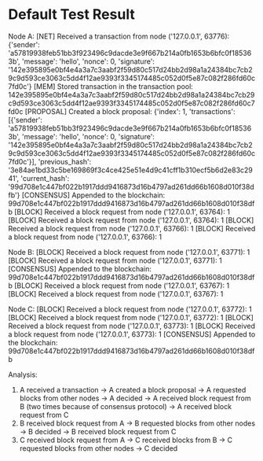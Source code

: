 # Default Test Result
Node A:
[NET] Received a transaction from node ('127.0.0.1', 63776): {'sender': 'a57819938feb51bb3f923496c9dacde3e9f667b214a0fb1653b6bfc0f185363b', 'message': 'hello', 'nonce': 0, 'signature': '142e395895e0bf4e4a3a7c3aabf2f59d80c517d24bb2d98a1a24384bc7cb29c9d593ce3063c5dd4f12ae9393f3345174485c052d0f5e87c082f286fd60c7fd0c'}
[MEM] Stored transaction in the transaction pool: 142e395895e0bf4e4a3a7c3aabf2f59d80c517d24bb2d98a1a24384bc7cb29c9d593ce3063c5dd4f12ae9393f3345174485c052d0f5e87c082f286fd60c7fd0c
[PROPOSAL] Created a block proposal: {'index': 1, 'transactions': [{'sender': 'a57819938feb51bb3f923496c9dacde3e9f667b214a0fb1653b6bfc0f185363b', 'message': 'hello', 'nonce': 0, 'signature': '142e395895e0bf4e4a3a7c3aabf2f59d80c517d24bb2d98a1a24384bc7cb29c9d593ce3063c5dd4f12ae9393f3345174485c052d0f5e87c082f286fd60c7fd0c'}], 'previous_hash': '3e84ae1bd33c5be169869f3c4ce425e51e4d9c41cff1b310ecf5b6d2e83c2941', 'current_hash': '99d708e1c447bf022b1917ddd9416873d16b4797ad261dd66b1608d010f38dfb'}
[CONSENSUS] Appended to the blockchain: 99d708e1c447bf022b1917ddd9416873d16b4797ad261dd66b1608d010f38dfb
[BLOCK] Received a block request from node ('127.0.0.1', 63764): 1
[BLOCK] Received a block request from node ('127.0.0.1', 63764): 1
[BLOCK] Received a block request from node ('127.0.0.1', 63766): 1
[BLOCK] Received a block request from node ('127.0.0.1', 63766): 1

Node B:
[BLOCK] Received a block request from node ('127.0.0.1', 63771): 1
[BLOCK] Received a block request from node ('127.0.0.1', 63771): 1
[CONSENSUS] Appended to the blockchain: 99d708e1c447bf022b1917ddd9416873d16b4797ad261dd66b1608d010f38dfb
[BLOCK] Received a block request from node ('127.0.0.1', 63767): 1
[BLOCK] Received a block request from node ('127.0.0.1', 63767): 1

Node C:
[BLOCK] Received a block request from node ('127.0.0.1', 63772): 1
[BLOCK] Received a block request from node ('127.0.0.1', 63772): 1
[BLOCK] Received a block request from node ('127.0.0.1', 63773): 1
[BLOCK] Received a block request from node ('127.0.0.1', 63773): 1
[CONSENSUS] Appended to the blockchain: 99d708e1c447bf022b1917ddd9416873d16b4797ad261dd66b1608d010f38dfb

Analysis:
1. A received a transaction -> A created a block proposal -> A requested blocks from other nodes -> A decided -> A received block request from B (two times because of consensus protocol) -> A received block request from C
2. B received block request from A -> B requested blocks from other nodes -> B decided -> B received block request from C
3. C received block request from A -> C received blocks from B -> C requested blocks from other nodes -> C decided